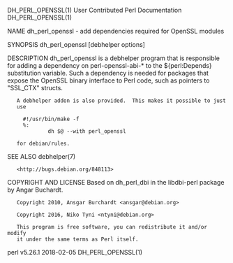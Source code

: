 DH_PERL_OPENSSL(1)   User Contributed Perl Documentation   DH_PERL_OPENSSL(1)

NAME
       dh_perl_openssl - add dependencies required for OpenSSL modules

SYNOPSIS
       dh_perl_openssl [debhelper options]

DESCRIPTION
       dh_perl_openssl is a debhelper program that is responsible for adding
       a dependency on perl-openssl-abi-* to the ${perl:Depends} substitution
       variable.  Such a dependency is needed for packages that expose the
       OpenSSL binary interface to Perl code, such as pointers to "SSL_CTX"
       structs.

       A debhelper addon is also provided.  This makes it possible to just
       use

         #!/usr/bin/make -f
         %:
                 dh $@ --with perl_openssl

       for debian/rules.

SEE ALSO
       debhelper(7)

       <http://bugs.debian.org/848113>

COPYRIGHT AND LICENSE
       Based on dh_perl_dbi in the libdbi-perl package by Angar Buchardt.

       Copyright 2010, Ansgar Burchardt <ansgar@debian.org>

       Copyright 2016, Niko Tyni <ntyni@debian.org>

       This program is free software, you can redistribute it and/or modify
       it under the same terms as Perl itself.

perl v5.26.1                      2018-02-05               DH_PERL_OPENSSL(1)
